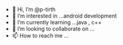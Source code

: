 - 👋 Hi, I’m @p-tirth
- 👀 I’m interested in ...android development
- 🌱 I’m currently learning ...java , c++
- 💞️ I’m looking to collaborate on ...
- 📫 How to reach me ...

<!---
p-tirth/p-tirth is a ✨ special ✨ repository because its `README.md` (this file) appears on your GitHub profile.
You can click the Preview link to take a look at your changes.
--->
